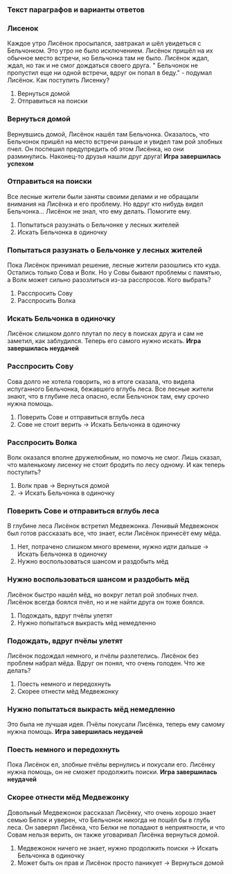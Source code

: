 ### Текст параграфов и варианты ответов

### Лисенок

Каждое утро Лисёнок просыпался, завтракал и шёл увидеться с Бельчонком. Это утро не было исключением. Лисёнок пришёл на
их обычное место встречи, но Бельчонка там не было. Лисёнок ждал, ждал, но так и не смог дождаться своего друга. "
Бельчонок не пропустил еще ни одной встречи, вдруг он попал в беду." - подумал Лисёнок. Как поступить Лисенку?

1. Вернуться домой
2. Отправиться на поиски

### Вернуться домой

Вернувшись домой, Лисёнок нашёл там Бельчонка. Оказалось, что Бельчонок пришёл на место встречи раньше и увидел там рой
злобных пчел. Он поспешил предупредить об этом Лисёнка, но они разминулись. Наконец-то друзья нашли друг друга! <b>Игра
завершилась успехом</b>

### Отправиться на поиски

Все лесные жители были заняты своими делами и не обращали внимания на Лисёнка и его проблему. Но вдруг кто нибудь видел
Бельчонка... Лисёнок не знал, что ему делать. Помогите ему.

1. Попытаться разузнать о Бельчонке у лесных жителей
2. Искать Бельчонка в одиночку

### Попытаться разузнать о Бельчонке у лесных жителей

Пока Лисёнок принимал решение, лесные жители разошлись кто куда. Остались только Сова и Волк. Но у Совы бывают проблемы
с памятью, а Волк может сильно разозлиться из-за расспросов. Кого выбрать?

1. Расспросить Сову
2. Расспросить Волка

### Искать Бельчонка в одиночку

Лисёнок слишком долго плутал по лесу в поисках друга и сам не заметил, как заблудился. Теперь его самого нужно искать.
<b>Игра завершилась неудачей</b>

### Расспросить Сову

Сова долго не хотела говорить, но в итоге сказала, что видела испуганного Бельчонка, бежавшего вглубь леса. Все лесные
жители знают, что в глубине леса опасно, если Бельчонок там, ему срочно нужна помощь.

1. Поверить Сове и отправиться вглубь леса
2. Сове не стоит верить -> Искать Бельчонка в одиночку

### Расспросить Волка

Волк оказался вполне дружелюбным, но помочь не смог. Лишь сказал, что маленькому лисенку не стоит бродить по лесу
одному. И как теперь поступить?

1. Волк прав -> Вернуться домой
2. -> Искать Бельчонка в одиночку

### Поверить Сове и отправиться вглубь леса

В глубине леса Лисёнок встретил Медвежонка. Ленивый Медвежонок был готов рассказать все, что знает, если Лисёнок
принесёт ему мёда.

1. Нет, потрачено слишком много времени, нужно идти дальше -> Искать Бельчонка в одиночку
2. Нужно воспользоваться шансом и раздобыть мёд

### Нужно воспользоваться шансом и раздобыть мёд

Лисёнок быстро нашёл мёд, но вокруг летал рой злобных пчел. Лисёнок всегда боялся пчёл, но и не найти друга он тоже
боялся.

1. Подождать, вдруг пчёлы улетят
2. Нужно попытаться выкрасть мёд немедленно

### Подождать, вдруг пчёлы улетят

Лисёнок подождал немного, и пчёлы разлетелись. Лисёнок без проблем набрал мёда. Вдруг он понял, что очень голоден. Что
же делать?

1. Поесть немного и передохнуть
2. Скорее отнести мёд Медвежонку

### Нужно попытаться выкрасть мёд немедленно

Это была не лучшая идея. Пчёлы покусали Лисёнка, теперь ему самому нужна помощь. <b>Игра завершилась неудачей</b>

### Поесть немного и передохнуть

Пока Лисёнок ел, злобные пчёлы вернулись и покусали его. Лисёнку нужна помощь, он не сможет продолжить поиски. <b>Игра
завершилась неудачей</b>

### Скорее отнести мёд Медвежонку

Довольный Медвежонок рассказал Лисёнку, что очень хорошо знает семью Белок и уверен, что Бельчонок никогда не пошёл бы в
глубь леса. Он заверял Лисёнка, что Белки не попадают в неприятности, и что Совам нельзя верить, он также уговаривал
Лисёнка вернуться домой.
1. Медвежонок ничего не знает, нужно продолжить поиски -> Искать Бельчонка в одиночку
2. Может быть он прав и Лисёнок просто паникует -> Вернуться домой






